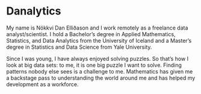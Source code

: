 # Danalytics

My name is Nökkvi Dan Elliðason and I work remotely as a freelance data analyst/scientist. 
I hold a Bachelor’s degree in Applied Mathematics, Statistics, and Data Analytics from the University of Iceland and a 
Master’s degree in Statistics and Data Science from Yale University.

Since I was young, I have always enjoyed solving puzzles. So that’s how I look at big data sets: 
to me, it is one big puzzle I want to solve. Finding patterns nobody else sees is a challenge to me. 
Mathematics has given me a backstage pass to understanding the world around me and has helped my development as a workforce.
